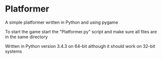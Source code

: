 # Platformer
A simple platformer written in Python and using pygame

To start the game start the "Platformer.py" script and make sure all files are in the same directory

Written in Python version 3.4.3 on 64-bit although it should work on 32-bit systems
